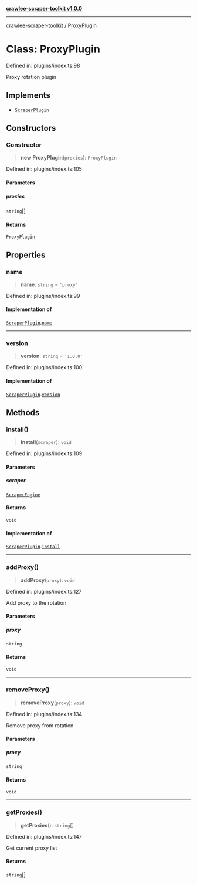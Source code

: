 [**crawlee-scraper-toolkit v1.0.0**](../README.md)

***

[crawlee-scraper-toolkit](../globals.md) / ProxyPlugin

# Class: ProxyPlugin

Defined in: plugins/index.ts:98

Proxy rotation plugin

## Implements

- [`ScraperPlugin`](../interfaces/ScraperPlugin.md)

## Constructors

### Constructor

> **new ProxyPlugin**(`proxies`): `ProxyPlugin`

Defined in: plugins/index.ts:105

#### Parameters

##### proxies

`string`[]

#### Returns

`ProxyPlugin`

## Properties

### name

> **name**: `string` = `'proxy'`

Defined in: plugins/index.ts:99

#### Implementation of

[`ScraperPlugin`](../interfaces/ScraperPlugin.md).[`name`](../interfaces/ScraperPlugin.md#name)

***

### version

> **version**: `string` = `'1.0.0'`

Defined in: plugins/index.ts:100

#### Implementation of

[`ScraperPlugin`](../interfaces/ScraperPlugin.md).[`version`](../interfaces/ScraperPlugin.md#version)

## Methods

### install()

> **install**(`scraper`): `void`

Defined in: plugins/index.ts:109

#### Parameters

##### scraper

[`ScraperEngine`](../interfaces/ScraperEngine.md)

#### Returns

`void`

#### Implementation of

[`ScraperPlugin`](../interfaces/ScraperPlugin.md).[`install`](../interfaces/ScraperPlugin.md#install)

***

### addProxy()

> **addProxy**(`proxy`): `void`

Defined in: plugins/index.ts:127

Add proxy to the rotation

#### Parameters

##### proxy

`string`

#### Returns

`void`

***

### removeProxy()

> **removeProxy**(`proxy`): `void`

Defined in: plugins/index.ts:134

Remove proxy from rotation

#### Parameters

##### proxy

`string`

#### Returns

`void`

***

### getProxies()

> **getProxies**(): `string`[]

Defined in: plugins/index.ts:147

Get current proxy list

#### Returns

`string`[]
